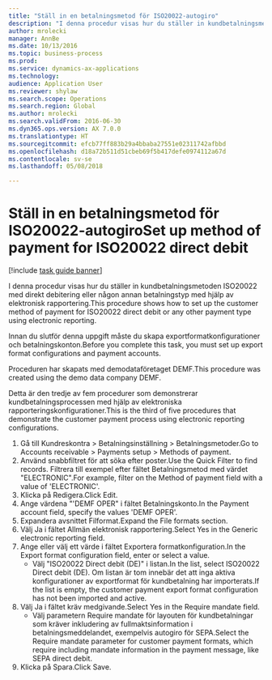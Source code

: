 ```yaml
--- 
title: "Ställ in en betalningsmetod för ISO20022-autogiro"
description: "I denna procedur visas hur du ställer in kundbetalningsmetoden ISO20022 med direkt debitering eller någon annan betalningstyp med hjälp av elektronisk rapportering."
author: mrolecki
manager: AnnBe
ms.date: 10/13/2016
ms.topic: business-process
ms.prod: 
ms.service: dynamics-ax-applications
ms.technology: 
audience: Application User
ms.reviewer: shylaw
ms.search.scope: Operations
ms.search.region: Global
ms.author: mrolecki
ms.search.validFrom: 2016-06-30
ms.dyn365.ops.version: AX 7.0.0
ms.translationtype: HT
ms.sourcegitcommit: efcb77ff883b29a4bbaba27551e02311742afbbd
ms.openlocfilehash: d18a72b511d51cbeb69f5b417defe0974112a67d
ms.contentlocale: sv-se
ms.lasthandoff: 05/08/2018

---
```

# <a name="set-up-method-of-payment-for-iso20022-direct-debit"></a><span data-ttu-id="b92b6-103">Ställ in en betalningsmetod för ISO20022-autogiro</span><span class="sxs-lookup"><span data-stu-id="b92b6-103">Set up method of payment for ISO20022 direct debit</span></span>

[!include [task guide banner](../../includes/task-guide-banner.md)]

<span data-ttu-id="b92b6-104">I denna procedur visas hur du ställer in kundbetalningsmetoden ISO20022 med direkt debitering eller någon annan betalningstyp med hjälp av elektronisk rapportering.</span><span class="sxs-lookup"><span data-stu-id="b92b6-104">This procedure shows how to set up the customer method of payment for ISO20022 direct debit or any other payment type using electronic reporting.</span></span> 



<span data-ttu-id="b92b6-105">Innan du slutför denna uppgift måste du skapa exportformatkonfigurationer och betalningskonton.</span><span class="sxs-lookup"><span data-stu-id="b92b6-105">Before you complete this task, you must set up export format configurations and payment accounts.</span></span>



<span data-ttu-id="b92b6-106">Proceduren har skapats med demodataföretaget DEMF.</span><span class="sxs-lookup"><span data-stu-id="b92b6-106">This procedure was created using the demo data company DEMF.</span></span>



<span data-ttu-id="b92b6-107">Detta är den tredje av fem procedurer som demonstrerar kundbetalningsprocessen med hjälp av elektroniska rapporteringskonfigurationer.</span><span class="sxs-lookup"><span data-stu-id="b92b6-107">This is the third of five procedures that demonstrate the customer payment process using electronic reporting configurations.</span></span>

1. <span data-ttu-id="b92b6-108">Gå till Kundreskontra > Betalningsinställning > Betalningsmetoder.</span><span class="sxs-lookup"><span data-stu-id="b92b6-108">Go to Accounts receivable > Payments setup > Methods of payment.</span></span>
2. <span data-ttu-id="b92b6-109">Använd snabbfiltret för att söka efter poster.</span><span class="sxs-lookup"><span data-stu-id="b92b6-109">Use the Quick Filter to find records.</span></span> <span data-ttu-id="b92b6-110">Filtrera till exempel efter fältet Betalningsmetod med värdet "ELECTRONIC".</span><span class="sxs-lookup"><span data-stu-id="b92b6-110">For example, filter on the Method of payment field with a value of 'ELECTRONIC'.</span></span>
3. <span data-ttu-id="b92b6-111">Klicka på Redigera.</span><span class="sxs-lookup"><span data-stu-id="b92b6-111">Click Edit.</span></span>
4. <span data-ttu-id="b92b6-112">Ange värdena "'DEMF OPER" i fältet Betalningskonto.</span><span class="sxs-lookup"><span data-stu-id="b92b6-112">In the Payment account field, specify the values 'DEMF OPER'.</span></span>
5. <span data-ttu-id="b92b6-113">Expandera avsnittet Filformat.</span><span class="sxs-lookup"><span data-stu-id="b92b6-113">Expand the File formats section.</span></span>
6. <span data-ttu-id="b92b6-114">Välj Ja i fältet Allmän elektronisk rapportering.</span><span class="sxs-lookup"><span data-stu-id="b92b6-114">Select Yes in the Generic electronic reporting field.</span></span>
7. <span data-ttu-id="b92b6-115">Ange eller välj ett värde i fältet Exportera formatkonfiguration.</span><span class="sxs-lookup"><span data-stu-id="b92b6-115">In the Export format configuration field, enter or select a value.</span></span>
    * <span data-ttu-id="b92b6-116">Välj "ISO20022 Direct debit (DE)" i listan.</span><span class="sxs-lookup"><span data-stu-id="b92b6-116">In the list, select ISO20022 Direct debit (DE).</span></span>  <span data-ttu-id="b92b6-117">Om listan är tom innebär det att inga aktiva konfigurationer av exportformat för kundbetalning har importerats.</span><span class="sxs-lookup"><span data-stu-id="b92b6-117">If the list is empty, the customer payment export format configuration has not been imported and active.</span></span>  
8. <span data-ttu-id="b92b6-118">Välj Ja i fältet kräv medgivande.</span><span class="sxs-lookup"><span data-stu-id="b92b6-118">Select Yes in the Require mandate field.</span></span>
    * <span data-ttu-id="b92b6-119">Välj parametern Require mandate för layouten för kundbetalningar som kräver inkludering av fullmaktsinformation i betalningsmeddelandet, exempelvis autogiro för SEPA.</span><span class="sxs-lookup"><span data-stu-id="b92b6-119">Select the Require mandate parameter for customer payment formats, which require including mandate information in the payment message, like SEPA direct debit.</span></span>  
9. <span data-ttu-id="b92b6-120">Klicka på Spara.</span><span class="sxs-lookup"><span data-stu-id="b92b6-120">Click Save.</span></span>


